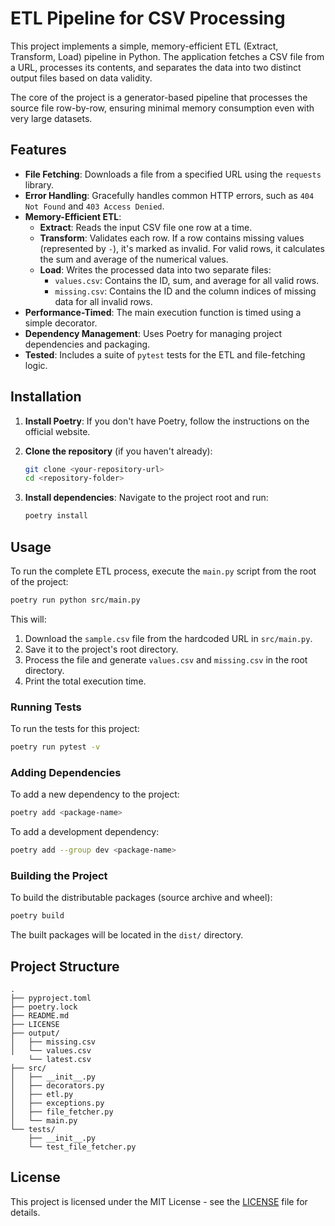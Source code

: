 # ETL Pipeline for CSV Processing

This project implements a simple, memory-efficient ETL (Extract, Transform, Load) pipeline in Python. The application fetches a CSV file from a URL, processes its contents, and separates the data into two distinct output files based on data validity.

The core of the project is a generator-based pipeline that processes the source file row-by-row, ensuring minimal memory consumption even with very large datasets.

## Features

*   **File Fetching**: Downloads a file from a specified URL using the `requests` library.
*   **Error Handling**: Gracefully handles common HTTP errors, such as `404 Not Found` and `403 Access Denied`.
*   **Memory-Efficient ETL**:
    *   **Extract**: Reads the input CSV file one row at a time.
    *   **Transform**: Validates each row. If a row contains missing values (represented by `-`), it's marked as invalid. For valid rows, it calculates the sum and average of the numerical values.
    *   **Load**: Writes the processed data into two separate files:
        *   `values.csv`: Contains the ID, sum, and average for all valid rows.
        *   `missing.csv`: Contains the ID and the column indices of missing data for all invalid rows.
*   **Performance-Timed**: The main execution function is timed using a simple decorator.
*   **Dependency Management**: Uses Poetry for managing project dependencies and packaging.
*   **Tested**: Includes a suite of `pytest` tests for the ETL and file-fetching logic.

## Installation

1.  **Install Poetry**: If you don't have Poetry, follow the instructions on the official website.

2.  **Clone the repository** (if you haven't already):
    ```bash
    git clone <your-repository-url>
    cd <repository-folder>
    ```
3.  **Install dependencies**: Navigate to the project root and run:
    ```bash
    poetry install
    ```

## Usage

To run the complete ETL process, execute the `main.py` script from the root of the project:

```bash
poetry run python src/main.py
```

This will:
1.  Download the `sample.csv` file from the hardcoded URL in `src/main.py`.
2.  Save it to the project's root directory.
3.  Process the file and generate `values.csv` and `missing.csv` in the root directory.
4.  Print the total execution time.

### Running Tests

To run the tests for this project:

```bash
poetry run pytest -v
```

### Adding Dependencies

To add a new dependency to the project:

```bash
poetry add <package-name>
```

To add a development dependency:

```bash
poetry add --group dev <package-name>
```

### Building the Project

To build the distributable packages (source archive and wheel):

```bash
poetry build
```

The built packages will be located in the `dist/` directory.

## Project Structure

```
.
├── pyproject.toml
├── poetry.lock
├── README.md
├── LICENSE
├── output/
│   ├── missing.csv
│   └── values.csv
    └── latest.csv
├── src/
│   ├── __init__.py
│   ├── decorators.py
│   ├── etl.py
│   ├── exceptions.py
│   ├── file_fetcher.py
│   └── main.py
└── tests/
    ├── __init__.py
    └── test_file_fetcher.py
```

## License

This project is licensed under the MIT License - see the [LICENSE](LICENSE) file for details.
